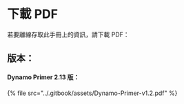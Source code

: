 # 下載 PDF

若要離線存取此手冊上的資訊，請下載 PDF：

## 版本：

#### Dynamo Primer 2.13 版：

{% file src="../.gitbook/assets/Dynamo-Primer-v1.2.pdf" %}
